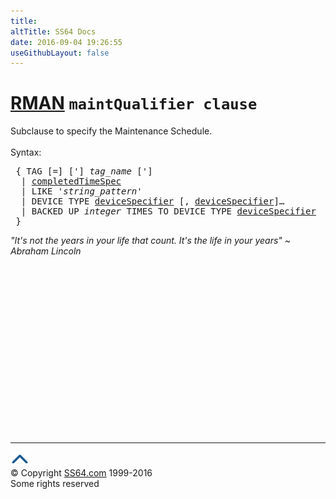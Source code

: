 ```yaml
---
title:
altTitle: SS64 Docs
date: 2016-09-04 19:26:55
useGithubLayout: false
---
```

<!-- #BeginLibraryItem "/Library/head_ora.lbi" --><!-- #EndLibraryItem --><h1><a href="rman.html">RMAN</a> <code>maintQualifier clause</code></h1>
<p>Subclause to specify the Maintenance Schedule.<br>
  <br>
  Syntax:</p>
<pre> { TAG [=] ['] <i>tag_name</i> [']
  | <a href="rman_completedTimeSpec.html">completedTimeSpec</a>
  | LIKE '<i>string_pattern</i>'
  | DEVICE TYPE <a href="rman_devicespecifier.html">deviceSpecifier</a> [, <a href="rman_devicespecifier.html">deviceSpecifier</a>]…
  | BACKED UP <i>integer</i> TIMES TO DEVICE TYPE <a href="rman_devicespecifier.html">deviceSpecifier</a>
 }</pre>
<p><i class="quote">"It's not the years in your life that count. It's the life in your years" ~ Abraham Lincoln</i><b><br>
  <br>
</b></p><!-- #BeginLibraryItem "/Library/foot_ora.lbi" --><p>
<!-- oracle-footer -->
<ins class="adsbygoogle" style="display:inline-block;width:300px;height:250px" data-ad-client="ca-pub-6140977852749469" data-ad-slot="4275490898"></ins>
<script>
(adsbygoogle = window.adsbygoogle || []).push({});
</script></p>
<hr>
<div id="bl" class="footer"><a href="rman_maintQualifier.html#"><img src="../images/top.png" width="30" height="22" alt="Back to the Top"></a></div>
<div id="br" class="footer, tagline">© Copyright <a href="http://ss64.com/">SS64.com</a> 1999-2016<br>
Some rights reserved</div><!-- #EndLibraryItem -->

